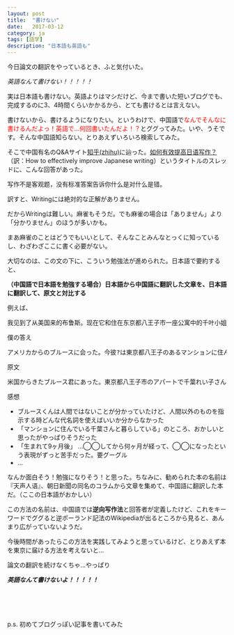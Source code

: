 ```yaml
---
layout: post
title:  "書けない"
date:   2017-03-12
category: ja
tags: [語学]
description: "日本語も英語も"
---
```


今日論文の翻訳をやっているとき、ふと気付いた。

*英語なんて書けない！！！！！*

実は日本語も書けない。英語よりはマシだけど、今まで書いた短いブログでも、完成するのに3、4時間くらいかかるから、とても書けるとは言えない。

書けないから、書けるようになりたい。というわけで、中国語で<font color="red">なんでそんなに書けるんだよっ！英語で...何回書いたんだよ！？</font>とググってみた。いや、うそです。そんな中国語知らない。とりあえずいろいろ検索してみた。

そこで中国有名のQ&Aサイト[知乎(zhihu)](https://ja.wikipedia.org/wiki/知乎)に辿った。[如何有效提高日语写作？](https://www.zhihu.com/question/27907557)（訳：How to effectively improve Japanese writing）というタイトルのスレッドに、こんな回答があった。

<pre>写作不是客观题，没有标准答案告诉你什么是对什么是错。</pre>

訳すと、Writingには絶対的な正解がありません。

だからWritingは難しい。麻雀もそうだ。でも麻雀の場合は「ありません」より「分かりません」のほうが多いかも。

まあ麻雀のことはどうでもいいとして、そんなことみんなとっくに知っているし、わざわざここに書く必要がない。

大切なのは、この文の下に、こういう勉強法が進められた。日本語で要約すると、

**（中国語で日本語を勉強する場合）日本語から中国語に翻訳した文章を、日本語に翻訳して、原文と対比する**

例えば、

<pre>我见到了从美国来的布鲁斯。现在它和住在东京都八王子市一座公寓中的千叶小姐（33岁）生活在一起。千叶小姐出生9个月后便得了小儿麻痹症，走不了路，靠轮椅生活，手也有残疾。</pre>

僕の答え

<pre>アメリカからのブルースに会った。今彼?は東京都八王子のあるマンションに住んでいる千葉さんと暮らしている。千葉さんは生まれて9ヶ月後なになに症に患ってしまい、歩けなくなった。ずっと車椅子上に生活をしていて、手にも障害がある。</pre>

原文

<pre>米国からきたブルース君にあった。東京都八王子市のアパートで千葉れい子さん(33）と一緒に暮らしている。千葉さんは、生後９ヶ月で小児まひになった。歩けない。車いすの生活だ。手も不自由である。</pre>

感想
* ブルースくんは人間ではないことが分かっていたけど、人間以外のものを指示する時どんな代名詞を使えばいいか分からなかった
* 「マンションに住んでいる千葉さんと暮らしている」のところ、おかしいと思ったがやっぱりそうだった
* 「生まれて9ヶ月後」 ...◯◯してから何ヶ月が経って、◯◯になったという表現がずっと苦手だった。要グーグル
* ...

なんか面白そう！勉強になりそう！と思った。ちなみに、勧められた本の名前は『天声人语』、朝日新聞の同名のコラムから文章を集めて、中国語に翻訳した本だ。（ここの日本語がおかしい）

この方法の名前は、中国語では**逆向写作法**と回答者が定義したけど、これをキーワードでググると逆ポーランド記法のWikipediaが出るところから見ると、あんまり広がっていないようだ。

今後時間があったらこの方法を実践してみようと思っているけど、とりあえず本を東京に届ける方法を考えないと…

論文の翻訳を続けなくちゃ...やっぱり

***英語なんて書けないよ！！！！！***

<br/>
<br/>
<br/>
<br/>
p.s. 初めてブログっぽい記事を書いてみた